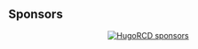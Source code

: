 ## Sponsors

<p align="center">
  <a href="https://github.com/hugorcd/sponsors">
    <img src='https://cdn.jsdelivr.net/gh/hugorcd/static/sponsors.svg' alt="HugoRCD sponsors" />
  </a>
</p>
